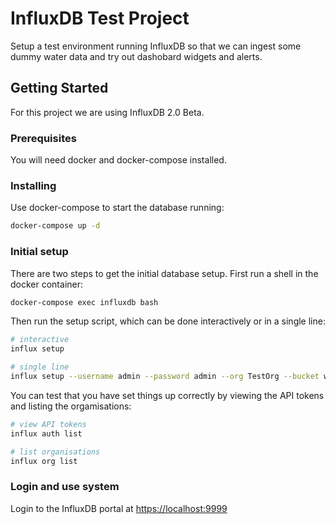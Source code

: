 # InfluxDB Test Project

Setup a test environment running InfluxDB so that we can ingest some dummy water data and try out dashobard widgets and alerts.

## Getting Started

For this project we are using InfluxDB 2.0 Beta.

### Prerequisites

You will need docker and docker-compose installed.

### Installing

Use docker-compose to start the database running:

```bash
docker-compose up -d
```

### Initial setup

There are two steps to get the initial database setup. First run a shell in the docker container:

```bash
docker-compose exec influxdb bash
```

Then run the setup script, which can be done interactively or in a single line:

```bash
# interactive
influx setup

# single line
influx setup --username admin --password admin --org TestOrg --bucket water-quality --retention 0 --force
```

You can test that you have set things up correctly by viewing the API tokens and listing the orgamisations:

```bash
# view API tokens
influx auth list

# list organisations
influx org list
```

### Login and use system

Login to the InfluxDB portal at [https://localhost:9999](https://localhost:9999)
